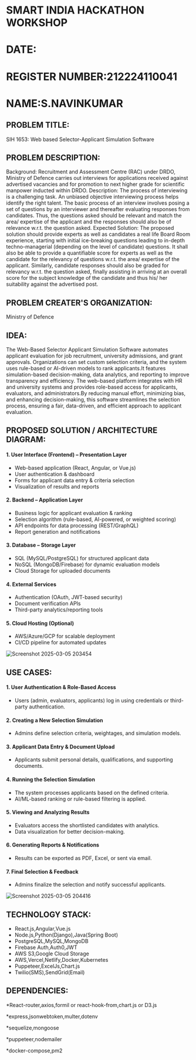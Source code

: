 # SMART INDIA HACKATHON WORKSHOP
# DATE:
# REGISTER NUMBER:212224110041
# NAME:S.NAVINKUMAR

## PROBLEM TITLE:

SIH 1653: Web based Selector-Applicant Simulation Software

## PROBLEM DESCRIPTION:

Background: Recruitment and Assessment Centre (RAC) under DRDO, Ministry of Defence carries out interviews for applications received against advertised vacancies and for promotion to next higher grade for scientific manpower inducted within DRDO. Description: The process of interviewing is a challenging task. An unbiased objective interviewing process helps identify the right talent. The basic process of an interview involves posing a set of questions by an interviewer and thereafter evaluating responses from candidates. Thus, the questions asked should be relevant and match the area/ expertise of the applicant and the responses should also be of relevance w.r.t. the question asked. Expected Solution: The proposed solution should provide experts as well as candidates a real life Board Room experience, starting with initial ice-breaking questions leading to in-depth techno-managerial (depending on the level of candidate) questions. It shall also be able to provide a quantifiable score for experts as well as the candidate for the relevancy of questions w.r.t. the area/ expertise of the applicant. Similarly, candidate responses should also be graded for relevancy w.r.t. the question asked, finally assisting in arriving at an overall score for the subject knowledge of the candidate and thus his/ her suitability against the advertised post.

## PROBLEM CREATER'S ORGANIZATION:

Ministry of Defence

## IDEA:

The Web-Based Selector Applicant Simulation Software automates applicant evaluation for job recruitment, university admissions, and grant approvals. Organizations can set custom selection criteria, and the system uses rule-based or AI-driven models to rank applicants.It features simulation-based decision-making, data analytics, and reporting to improve transparency and efficiency. The web-based platform integrates with HR and university systems and provides role-based access for applicants, evaluators, and administrators.By reducing manual effort, minimizing bias, and enhancing decision-making, this software streamlines the selection process, ensuring a fair, data-driven, and efficient approach to applicant evaluation.

## PROPOSED SOLUTION / ARCHITECTURE DIAGRAM:

#### 1. User Interface (Frontend) – Presentation Layer
  * Web-based application (React, Angular, or Vue.js)
  * User authentication & dashboard
  * Forms for applicant data entry & criteria selection
  * Visualization of results and reports

#### 2. Backend – Application Layer
  * Business logic for applicant evaluation & ranking
  * Selection algorithm (rule-based, AI-powered, or weighted scoring)
  * API endpoints for data processing (REST/GraphQL)
  * Report generation and notifications

#### 3. Database – Storage Layer
  * SQL (MySQL/PostgreSQL) for structured applicant data
  * NoSQL (MongoDB/Firebase) for dynamic evaluation models
  * Cloud Storage for uploaded documents

#### 4. External Services
  * Authentication (OAuth, JWT-based security)
  * Document verification APIs
  * Third-party analytics/reporting tools

#### 5. Cloud Hosting (Optional)
  * AWS/Azure/GCP for scalable deployment
  * CI/CD pipeline for automated updates

![Screenshot 2025-03-05 203454](https://github.com/user-attachments/assets/f99cfc2a-2b28-4a0e-8819-1fb05ce67568)


## USE CASES:

#### 1. User Authentication & Role-Based Access
   * Users (admin, evaluators, applicants) log in using credentials or third-party authentication.

#### 2. Creating a New Selection Simulation
   * Admins define selection criteria, weightages, and simulation models.

#### 3. Applicant Data Entry & Document Upload
   * Applicants submit personal details, qualifications, and supporting documents.

#### 4. Running the Selection Simulation
   * The system processes applicants based on the defined criteria.
   * AI/ML-based ranking or rule-based filtering is applied.

#### 5. Viewing and Analyzing Results
  * Evaluators access the shortlisted candidates with analytics.
  * Data visualization for better decision-making.

#### 6. Generating Reports & Notifications
  * Results can be exported as PDF, Excel, or sent via email.

#### 7. Final Selection & Feedback
  * Admins finalize the selection and notify successful applicants.

![Screenshot 2025-03-05 204416](https://github.com/user-attachments/assets/ff22fe99-675e-4e14-9510-eda61845fe3a)

## TECHNOLOGY STACK:
* React.js,Angular,Vue.js
* Node.js,Python(Django),Java(Spring Boot)
* PostgreSQL,MySQL,MongoDB
* Firebase Auth,Auth0,JWT
* AWS S3,Google Cloud Storage
* AWS,Vercel,Netlify,Docker,Kubernetes
* Puppeteer,ExcelJs,Chart.js
* Twilio(SMS),SendGrid(Email)
  

## DEPENDENCIES:
*React-router,axios,formil or react-hook-from,chart.js or D3.js

*express,jsonwebtoken,multer,dotenv

*sequelize,mongoose

*puppeteer,nodemailer

*docker-compose,pm2


